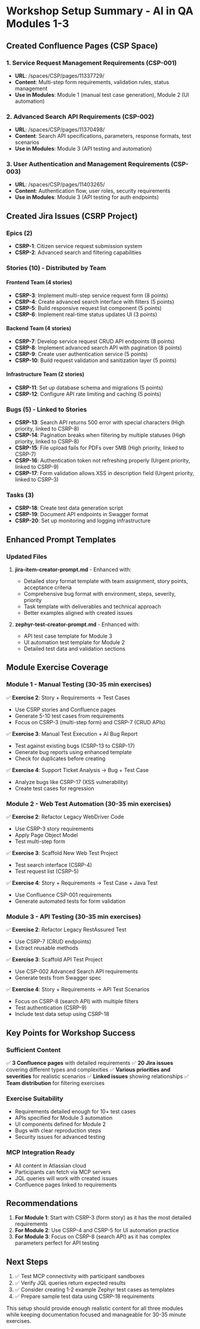 # Workshop Setup Summary - AI in QA Modules 1-3

## Created Confluence Pages (CSP Space)

### 1. Service Request Management Requirements (CSP-001)
- **URL**: /spaces/CSP/pages/11337729/
- **Content**: Multi-step form requirements, validation rules, status management
- **Use in Modules**: Module 1 (manual test case generation), Module 2 (UI automation)

### 2. Advanced Search API Requirements (CSP-002)  
- **URL**: /spaces/CSP/pages/11370498/
- **Content**: Search API specifications, parameters, response formats, test scenarios
- **Use in Modules**: Module 3 (API testing and automation)

### 3. User Authentication and Management Requirements (CSP-003)
- **URL**: /spaces/CSP/pages/11403265/
- **Content**: Authentication flow, user roles, security requirements
- **Use in Modules**: Module 3 (API testing for auth endpoints)

## Created Jira Issues (CSRP Project)

### Epics (2)
- **CSRP-1**: Citizen service request submission system
- **CSRP-2**: Advanced search and filtering capabilities

### Stories (10) - Distributed by Team

#### Frontend Team (4 stories)
- **CSRP-3**: Implement multi-step service request form (8 points)
- **CSRP-4**: Create advanced search interface with filters (5 points)
- **CSRP-5**: Build responsive request list component (5 points)
- **CSRP-6**: Implement real-time status updates UI (3 points)

#### Backend Team (4 stories)
- **CSRP-7**: Develop service request CRUD API endpoints (8 points)
- **CSRP-8**: Implement advanced search API with pagination (8 points)
- **CSRP-9**: Create user authentication service (5 points)
- **CSRP-10**: Build request validation and sanitization layer (5 points)

#### Infrastructure Team (2 stories)
- **CSRP-11**: Set up database schema and migrations (5 points)
- **CSRP-12**: Configure API rate limiting and caching (5 points)

### Bugs (5) - Linked to Stories
- **CSRP-13**: Search API returns 500 error with special characters (High priority, linked to CSRP-8)
- **CSRP-14**: Pagination breaks when filtering by multiple statuses (High priority, linked to CSRP-8)
- **CSRP-15**: File upload fails for PDFs over 5MB (High priority, linked to CSRP-7)
- **CSRP-16**: Authentication token not refreshing properly (Urgent priority, linked to CSRP-9)
- **CSRP-17**: Form validation allows XSS in description field (Urgent priority, linked to CSRP-3)

### Tasks (3)
- **CSRP-18**: Create test data generation script
- **CSRP-19**: Document API endpoints in Swagger format
- **CSRP-20**: Set up monitoring and logging infrastructure

## Enhanced Prompt Templates

### Updated Files
1. **jira-item-creator-prompt.md** - Enhanced with:
   - Detailed story format template with team assignment, story points, acceptance criteria
   - Comprehensive bug format with environment, steps, severity, priority
   - Task template with deliverables and technical approach
   - Better examples aligned with created issues

2. **zephyr-test-creator-prompt.md** - Enhanced with:
   - API test case template for Module 3
   - UI automation test template for Module 2
   - Detailed test data and validation sections

## Module Exercise Coverage

### Module 1 - Manual Testing (30-35 min exercises)
✅ **Exercise 2**: Story + Requirements → Test Cases
- Use CSRP stories and Confluence pages
- Generate 5-10 test cases from requirements
- Focus on CSRP-3 (multi-step form) and CSRP-7 (CRUD APIs)

✅ **Exercise 3**: Manual Test Execution + AI Bug Report
- Test against existing bugs (CSRP-13 to CSRP-17)
- Generate bug reports using enhanced template
- Check for duplicates before creating

✅ **Exercise 4**: Support Ticket Analysis → Bug + Test Case
- Analyze bugs like CSRP-17 (XSS vulnerability)
- Create test cases for regression

### Module 2 - Web Test Automation (30-35 min exercises)
✅ **Exercise 2**: Refactor Legacy WebDriver Code
- Use CSRP-3 story requirements
- Apply Page Object Model
- Test multi-step form

✅ **Exercise 3**: Scaffold New Web Test Project
- Test search interface (CSRP-4)
- Test request list (CSRP-5)

✅ **Exercise 4**: Story + Requirements → Test Case + Java Test
- Use Confluence CSP-001 requirements
- Generate automated tests for form validation

### Module 3 - API Testing (30-35 min exercises)
✅ **Exercise 2**: Refactor Legacy RestAssured Test
- Use CSRP-7 (CRUD endpoints)
- Extract reusable methods

✅ **Exercise 3**: Scaffold API Test Project
- Use CSP-002 Advanced Search API requirements
- Generate tests from Swagger spec

✅ **Exercise 4**: Story + Requirements → API Test Scenarios
- Focus on CSRP-8 (search API) with multiple filters
- Test authentication (CSRP-9)
- Include test data setup using CSRP-18

## Key Points for Workshop Success

### Sufficient Content
✅ **3 Confluence pages** with detailed requirements
✅ **20 Jira issues** covering different types and complexities
✅ **Various priorities and severities** for realistic scenarios
✅ **Linked issues** showing relationships
✅ **Team distribution** for filtering exercises

### Exercise Suitability
- Requirements detailed enough for 10+ test cases
- APIs specified for Module 3 automation
- UI components defined for Module 2
- Bugs with clear reproduction steps
- Security issues for advanced testing

### MCP Integration Ready
- All content in Atlassian cloud
- Participants can fetch via MCP servers
- JQL queries will work with created issues
- Confluence pages linked to requirements

## Recommendations

1. **For Module 1**: Start with CSRP-3 (form story) as it has the most detailed requirements
2. **For Module 2**: Use CSRP-4 and CSRP-5 for UI automation practice
3. **For Module 3**: Focus on CSRP-8 (search API) as it has complex parameters perfect for API testing

## Next Steps

1. ✅ Test MCP connectivity with participant sandboxes
2. ✅ Verify JQL queries return expected results
3. ✅ Consider creating 1-2 example Zephyr test cases as templates
4. ✅ Prepare sample test data using CSRP-18 requirements

This setup should provide enough realistic content for all three modules while keeping documentation focused and manageable for 30-35 minute exercises.